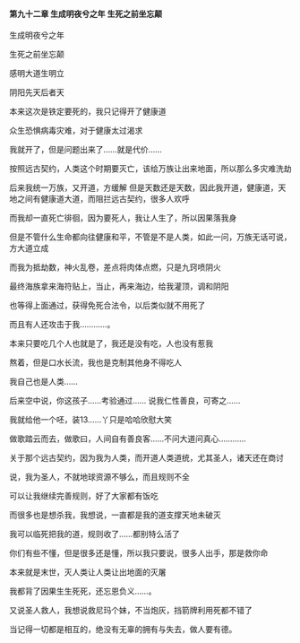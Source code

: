 #### 第九十二章 生成明夜兮之年 生死之前坐忘颠


生成明夜兮之年

生死之前坐忘颠

感明大道生明立

阴阳先天后者天

本来这次是铁定要死的，我只记得开了健康道

众生恐惧病毒灾难，对于健康太过渴求

我就开了，但是问题出来了……就是代价……

按照远古契约，人类这个时期要灭亡，该给万族让出来地面，所以那么多灾难洗劫

后来我统一万族，又开道，方缓解
但是天数还是天数，因此我开道，健康道，天地之间有健康道大道，而阻拦远古契约，很多人欢呼

而我却一直死亡徘徊，因为要死人，我让人生了，所以因果落我身

但是不管什么生命都向往健康和平，不管是不是人类，如此一问，万族无话可说，方大道立成

而我为抵劫数，神火乱卷，差点将肉体点燃，只是九窍喷阴火

最终海族拿来海符贴上，当止，再来海边，给我灌顶，调和阴阳

也等得上面通过，获得免死合法令，以后类似就不用死了

而且有人还攻击于我…………。

本来只要吃几个人也就是了，我还是没有吃，人也没有惹我

熬着，但是口水长流，我也是克制其他身不得吃人

我自己也是人类……

后来空中说，你这孩子……考验通过……
说我仁性善良，可寄之……

我就给他一个呸，装13……丫只是哈哈欣慰大笑

做歌踏云而去，做歌曰，人间自有善良客……不问大道问真心…………


关于那个远古契约，因为我为人类，而开道人类道统，尤其圣人，诸天还在商讨

说，我为圣人，不就地球资源不够么，而且规则不全

可以让我继续完善规则，好了大家都有饭吃


而很多也是想杀我，我想说，一直都是我的道支撑天地未破灭

我可以临死把我的道，规则收了……都别特么活了

你们有些不懂，但是很多还是懂，所以我只要说，很多人出手，那是救你命

本来就是末世，灭人类让人类让出地面的灭屠

我都背了因果生生死死，还忘恩负义……。

又说圣人救人，我想说救尼玛个妹，不当炮灰，挡箭牌利用死都不错了

当记得一切都是相互的，绝没有无辜的拥有与失去，做人要有德。



